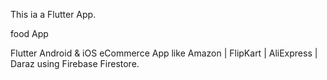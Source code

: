 
This ia a Flutter App.

food App

Flutter Android & iOS eCommerce App like Amazon | FlipKart | AliExpress | Daraz using Firebase Firestore.




